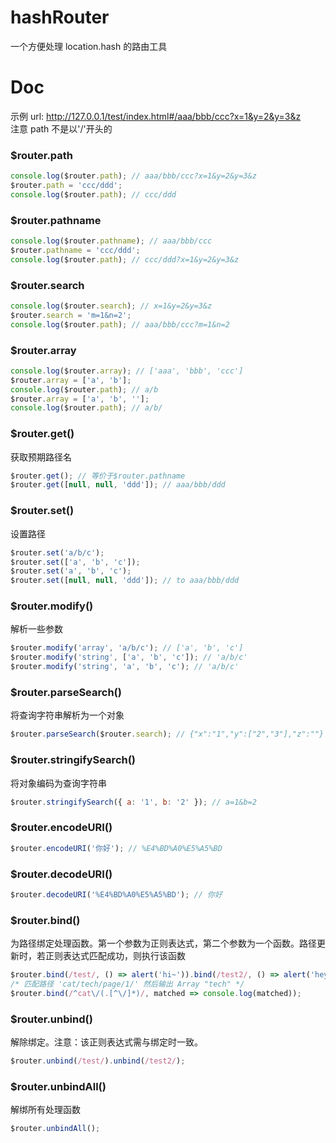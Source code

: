 # hashRouter

一个方便处理 location.hash 的路由工具

# Doc

示例 url: http://127.0.0.1/test/index.html#/aaa/bbb/ccc?x=1&y=2&y=3&z  
注意 path 不是以'/'开头的

### \$router.path

```js
console.log($router.path); // aaa/bbb/ccc?x=1&y=2&y=3&z
$router.path = 'ccc/ddd';
console.log($router.path); // ccc/ddd
```

### \$router.pathname

```js
console.log($router.pathname); // aaa/bbb/ccc
$router.pathname = 'ccc/ddd';
console.log($router.path); // ccc/ddd?x=1&y=2&y=3&z
```

### \$router.search

```js
console.log($router.search); // x=1&y=2&y=3&z
$router.search = 'm=1&n=2';
console.log($router.path); // aaa/bbb/ccc?m=1&n=2
```

### \$router.array

```js
console.log($router.array); // ['aaa', 'bbb', 'ccc']
$router.array = ['a', 'b'];
console.log($router.path); // a/b
$router.array = ['a', 'b', ''];
console.log($router.path); // a/b/
```

### \$router.get()

获取预期路径名

```js
$router.get(); // 等价于$router.pathname
$router.get([null, null, 'ddd']); // aaa/bbb/ddd
```

### \$router.set()

设置路径

```js
$router.set('a/b/c');
$router.set(['a', 'b', 'c']);
$router.set('a', 'b', 'c');
$router.set([null, null, 'ddd']); // to aaa/bbb/ddd
```

### \$router.modify()

解析一些参数

```js
$router.modify('array', 'a/b/c'); // ['a', 'b', 'c']
$router.modify('string', ['a', 'b', 'c']); // 'a/b/c'
$router.modify('string', 'a', 'b', 'c'); // 'a/b/c'
```

### \$router.parseSearch()

将查询字符串解析为一个对象

```js
$router.parseSearch($router.search); // {"x":"1","y":["2","3"],"z":""}
```

### \$router.stringifySearch()

将对象编码为查询字符串

```js
$router.stringifySearch({ a: '1', b: '2' }); // a=1&b=2
```

### \$router.encodeURI()

```js
$router.encodeURI('你好'); // %E4%BD%A0%E5%A5%BD
```

### \$router.decodeURI()

```js
$router.decodeURI('%E4%BD%A0%E5%A5%BD'); // 你好
```

### \$router.bind()

为路径绑定处理函数。第一个参数为正则表达式，第二个参数为一个函数。路径更新时，若正则表达式匹配成功，则执行该函数

```js
$router.bind(/test/, () => alert('hi~')).bind(/test2/, () => alert('hey~'));
/* 匹配路径 'cat/tech/page/1/' 然后输出 Array "tech" */
$router.bind(/^cat\/(.[^\/]*)/, matched => console.log(matched));
```

### \$router.unbind()

解除绑定。注意：该正则表达式需与绑定时一致。

```js
$router.unbind(/test/).unbind(/test2/);
```

### \$router.unbindAll()

解绑所有处理函数

```js
$router.unbindAll();
```

